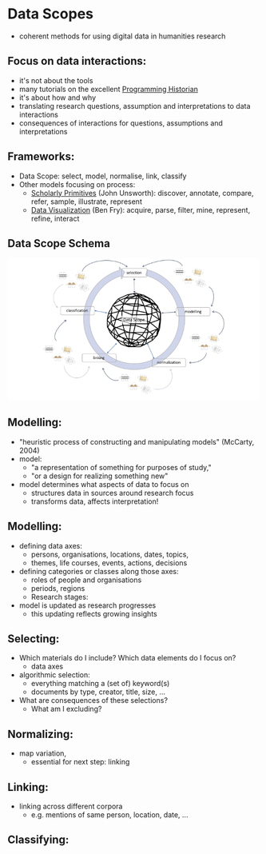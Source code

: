 # Data Scopes

- coherent methods for using digital data in humanities research

## Focus on data interactions:
- it's not about the tools
- many tutorials on the excellent [Programming Historian](https://programminghistorian.org)
- it's about how and why
- translating research questions, assumption and interpretations to data interactions
- consequences of interactions for questions, assumptions and interpretations

## Frameworks:

- Data Scope: select, model, normalise, link, classify
- Other models focusing on process:
    - [Scholarly Primitives](https://www.google.com/sheets/about/) (John Unsworth): discover, annotate, compare, refer, sample, illustrate, represent
    - [Data Visualization](https://www.google.com/sheets/about/) (Ben Fry): acquire, parse, filter, mine, represent, refine, interact

## Data Scope Schema

<img src="/images/schema-data-scope.jpg"/>

## Modelling:

- "heuristic process of constructing and manipulating models" (McCarty, 2004)
- model: 
    - "a representation of something for purposes of study,"
    - "or a design for realizing something new"
- model determines what aspects of data to focus on
    - structures data in sources around research focus
    - transforms data, affects interpretation!

## Modelling:

- defining data axes: 
    - persons, organisations, locations, dates, topics, 
    - themes, life courses, events, actions, decisions
- defining categories or classes along those axes: 
    - roles of people and organisations
    - periods, regions
    - Research stages:
- model is updated as research progresses
    - this updating reflects growing insights

## Selecting:

- Which materials do I include? Which data elements do I focus on?
    - data axes
- algorithmic selection:
    - everything matching a (set of) keyword(s)
    - documents by type, creator, title, size, ...
- What are consequences of these selections?
    - What am I excluding?

## Normalizing:

- map variation, 
    - essential for next step: linking 

## Linking:

- linking across different corpora
    - e.g. mentions of same person, location, date, ...

## Classifying:




